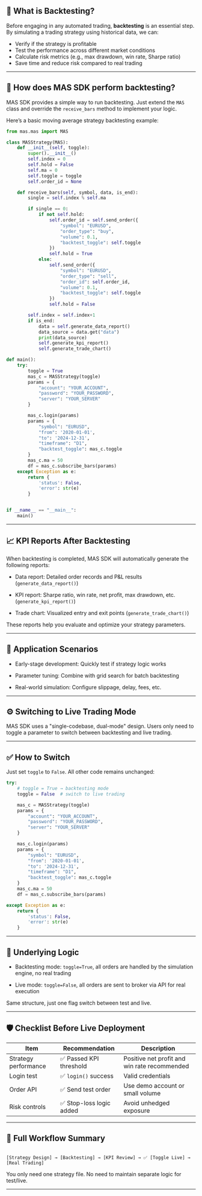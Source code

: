 ## 📘 What is Backtesting?

Before engaging in any automated trading, **backtesting** is an essential step. By simulating a trading strategy using historical data, we can:

- Verify if the strategy is profitable  
- Test the performance across different market conditions  
- Calculate risk metrics (e.g., max drawdown, win rate, Sharpe ratio)  
- Save time and reduce risk compared to real trading

---

## 🔧 How does MAS SDK perform backtesting?

MAS SDK provides a simple way to run backtesting. Just extend the `MAS` class and override the `receive_bars` method to implement your logic.

Here’s a basic moving average strategy backtesting example:

```python
from mas.mas import MAS

class MASStrategy(MAS):
    def __init__(self, toggle):
        super().__init__()
        self.index = 0
        self.hold = False
        self.ma = 0
        self.toggle = toggle
        self.order_id = None

    def receive_bars(self, symbol, data, is_end):
        single = self.index % self.ma

        if single == 0:
            if not self.hold:
                self.order_id = self.send_order({
                    "symbol": "EURUSD",
                    "order_type": "buy",
                    "volume": 0.1,
                    "backtest_toggle": self.toggle
                })
                self.hold = True
            else:
                self.send_order({
                    "symbol": "EURUSD",
                    "order_type": "sell",
                    "order_id": self.order_id,
                    "volume": 0.1,
                    "backtest_toggle": self.toggle
                })
                self.hold = False

        self.index = self.index+1
        if is_end:
            data = self.generate_data_report()
            data_source = data.get("data")
            print(data_source)
            self.generate_kpi_report()
            self.generate_trade_chart()

def main():
    try:
        toggle = True
        mas_c = MASStrategy(toggle)
        params = {
            "account": "YOUR_ACCOUNT",
            "password": "YOUR_PASSWORD",
            "server": "YOUR_SERVER"
        }

        mas_c.login(params)
        params = {
            "symbol": "EURUSD",
            "from": '2020-01-01',
            "to": '2024-12-31',
            "timeframe": "D1",
            "backtest_toggle": mas_c.toggle
        }
        mas_c.ma = 50
        df = mas_c.subscribe_bars(params)
    except Exception as e:
        return {
            'status': False,
            'error': str(e)
        }


if __name__ == "__main__":
    main()
```

---

## 📈 KPI Reports After Backtesting

When backtesting is completed, MAS SDK will automatically generate the following reports:

- Data report: Detailed order records and P&L results (`generate_data_report()`)

- KPI report: Sharpe ratio, win rate, net profit, max drawdown, etc. (`generate_kpi_report()`)

- Trade chart: Visualized entry and exit points (`generate_trade_chart()`)

These reports help you evaluate and optimize your strategy parameters.

---

## 🔄 Application Scenarios

- Early-stage development: Quickly test if strategy logic works

- Parameter tuning: Combine with grid search for batch backtesting

- Real-world simulation: Configure slippage, delay, fees, etc.

---

## ⚙️ Switching to Live Trading Mode

MAS SDK uses a "single-codebase, dual-mode" design. Users only need to toggle a parameter to switch between backtesting and live trading.

---

## ✅ How to Switch

Just set `toggle` to `False`. All other code remains unchanged:

```python
try:
    # toggle = True → backtesting mode
    toggle = False  # switch to live trading

    mas_c = MASStrategy(toggle)
    params = {
        "account": "YOUR_ACCOUNT",
        "password": "YOUR_PASSWORD",
        "server": "YOUR_SERVER"
    }

    mas_c.login(params)
    params = {
        "symbol": "EURUSD",
        "from": '2020-01-01',
        "to": '2024-12-31',
        "timeframe": "D1",
        "backtest_toggle": mas_c.toggle
    }
    mas_c.ma = 50
    df = mas_c.subscribe_bars(params)

except Exception as e:
    return {
        'status': False,
        'error': str(e)
    }
```

---

## 🧩 Underlying Logic

- Backtesting mode: `toggle=True`, all orders are handled by the simulation engine, no real trading

- Live mode: `toggle=False`, all orders are sent to broker via API for real execution

Same structure, just one flag switch between test and live.

---

## 🛡️ Checklist Before Live Deployment

| Item                 | Recommendation          | Description                                  |
| -------------------- | ----------------------- | -------------------------------------------- |
| Strategy performance | ✅ Passed KPI threshold  | Positive net profit and win rate recommended |
| Login test           | ✅ `login()` success     | Valid credentials                            |
| Order API            | ✅ Send test order       | Use demo account or small volume             |
| Risk controls        | ✅ Stop-loss logic added | Avoid unhedged exposure                      |

---

## 🧩 Full Workflow Summary

```text

[Strategy Design] → [Backtesting] → [KPI Review] → ✅ [Toggle Live] → [Real Trading]

```
You only need one strategy file. No need to maintain separate logic for test/live.

---